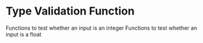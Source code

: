 # Type Validation Function
Functions to test whether an input is an integer
Functions to test whether an input is a float